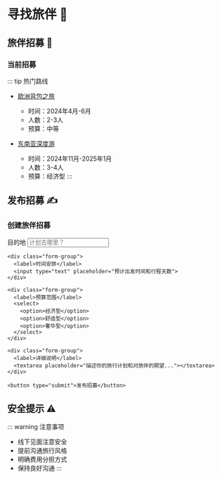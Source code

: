 # 寻找旅伴 👥

## 旅伴招募 🤝

### 当前招募
::: tip 热门路线
- [欧洲背包之旅](/community/partner/europe)
  - 时间：2024年4月-6月
  - 人数：2-3人
  - 预算：中等
  
- [东南亚深度游](/community/partner/sea)
  - 时间：2024年11月-2025年1月
  - 人数：3-4人
  - 预算：经济型
:::

## 发布招募 ✍️

<div class="post-form">
  <h3>创建旅伴招募</h3>
  <form>
    <div class="form-group">
      <label>目的地</label>
      <input type="text" placeholder="计划去哪里？">
    </div>
    
    <div class="form-group">
      <label>时间安排</label>
      <input type="text" placeholder="预计出发时间和行程天数">
    </div>
    
    <div class="form-group">
      <label>预算范围</label>
      <select>
        <option>经济型</option>
        <option>舒适型</option>
        <option>奢华型</option>
      </select>
    </div>
    
    <div class="form-group">
      <label>详细说明</label>
      <textarea placeholder="描述你的旅行计划和对旅伴的期望..."></textarea>
    </div>
    
    <button type="submit">发布招募</button>
  </form>
</div>

## 安全提示 ⚠️

::: warning 注意事项
- 线下见面注意安全
- 提前沟通旅行风格
- 明确费用分担方式
- 保持良好沟通
::: 